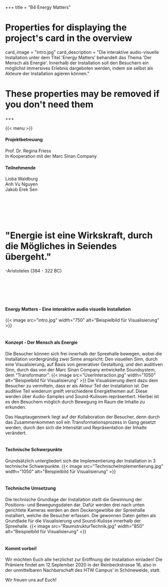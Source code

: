 +++
title = "B4 Energy Matters"

# Properties for displaying the project's card in the overview
card_image = "intro.jpg"
card_description = "Die interaktive audio-visuelle Installation unter dem Titel 'Energy Matters' behandelt das Thema 'Der Mensch als Energie'. Innerhalb der Installation soll den Besuchern ein möglichst immersives Erlebnis dargeboten werden, indem sie selbst als Akteure der Installation agieren können."

# These properties may be removed if you don't need them

+++

{{< menu >}} 

#### Projektbetreuung

Prof. Dr. Regina Friess  
In Kooperation mit der Marc Sinan Company

#### Teilnehmende

Lioba Waldburg  
Anh Vu Nguyen  
Jakob Erek Sen


<br/><br/>
<br/><br/>

# "Energie ist eine Wirkskraft, durch die Mögliches in Seiendes übergeht."
-Aristoteles (384 - 322 BC)
<br/><br/>
<br/><br/>
<br/><br/>
#### Energy Matters - Eine interaktive audio visuelle Installation

{{< image src="intro.jpg" width="750" alt="Beispielbild für Visualisierung" >}}
<br/><br/>

#### Konzept - Der Mensch als Energie
Die Besucher können sich frei innerhalb der Spreehalle bewegen, wobei
die Installation vordergründig zwei Sinne anspricht: Den visuellen Sinn,
 durch eine Visualisierung, auf Basis von generativer Gestaltung, und den auditiven Sinn, durch das von der Marc Sinan Company entwickelte Soundsystem, dem "Transformator". 
{{< image src="UserInteraction.jpg" width="1050" alt="Beispielbild für Visualisierung" >}}
Die Visualisierung dient dazu dem Besucher zu vermitteln, dass er als Akteur Teil der Installation ist. Der auditive Teil wiederum greift verschiedene Energiethemen auf. Diese werden über Audio-Samples und Sound-Kulissen repräsentiert. Hierbei ist es den Besuchern möglich durch Bewegung im Raum die Inhalte zu erkunden. 

Das Hauptaugenmerk liegt auf der Kollaboration der Besucher, denn durch das Zusammenkommen soll ein Transformationsprozess in Gang gesetzt werden, durch den sich die Intensität und Repräsentation der Inhalte verändert.
<br/><br/>

#### Technische Schwerpunkte
Grundsätzlich untergliedert sich die Implementierung der Installation in 3 technische Schwerpunkte. 
{{< image src="TechnischeImplementierung.jpg" width="1050" alt="Beispielbild für Visualisierung" >}}
<br/><br/>

#### Technische Umsetzung
Die technische Grundlage der Installation stellt die Gewinnung der Positions- und Bewegungsdaten dar. Dafür werden drei nach unten gerichtete Kameras werden an dem Deckengewölbe der Spreehalle installiert, welche die Besucher erfassen.
Die gewonnen Daten gelten als Grundlade für die Visualisierung und Sound-Kulisse innerhalb der Spreehalle. 
{{< image src="RaumstrukturTechnik.jpg" width="850" alt="Beispielbild für Visualisierung" >}}
<br/><br/>

#### Kommt vorbei!
Wir möchten Euch alle herzlichst zur Eröffnung der Installation einladen! Die Prämiere findet am 12.September 2020 in der Reinbeckstrasse 16, also in der unmittelbaren Nachbarschaft des HTW Campus’ in Schöneweide, statt. 

Wir freuen uns auf Euch!